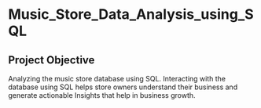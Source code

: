 # Music_Store_Data_Analysis_using_SQL
## Project Objective
Analyzing the music store database using SQL. Interacting with the database using SQL helps store owners understand their business and generate actionable Insights that help in business growth.
